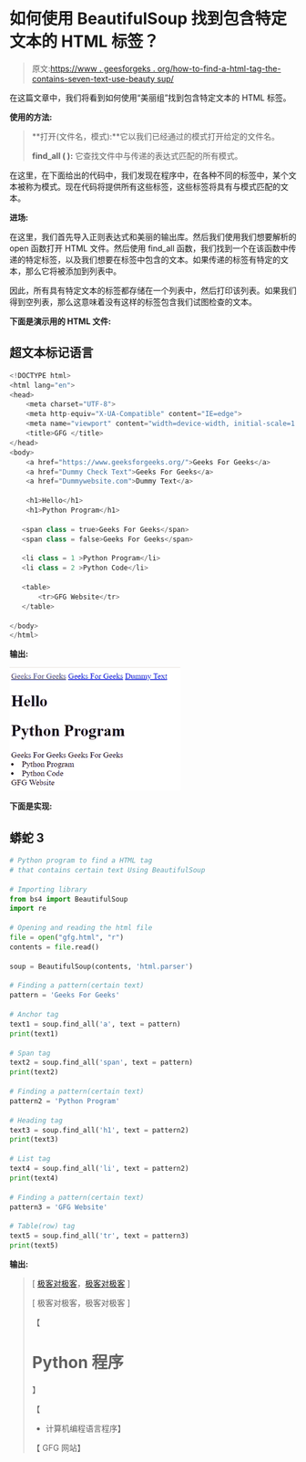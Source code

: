 # 如何使用 BeautifulSoup 找到包含特定文本的 HTML 标签？

> 原文:[https://www . geesforgeks . org/how-to-find-a-html-tag-the-contains-seven-text-use-beauty sup/](https://www.geeksforgeeks.org/how-to-find-a-html-tag-that-contains-certain-text-using-beautifulsoup/)

在这篇文章中，我们将看到如何使用“美丽组”找到包含特定文本的 HTML 标签。

**使用的方法:**

> **打开(文件名，模式):**它以我们已经通过的模式打开给定的文件名。
> 
> **find_all ( ):** 它查找文件中与传递的表达式匹配的所有模式。

在这里，在下面给出的代码中，我们发现在程序中，在各种不同的标签中，某个文本被称为模式。现在代码将提供所有这些标签，这些标签将具有与模式匹配的文本。

**进场:**

在这里，我们首先导入正则表达式和美丽的输出库。然后我们使用我们想要解析的 open 函数打开 HTML 文件。然后使用 find_all 函数，我们找到一个在该函数中传递的特定标签，以及我们想要在标签中包含的文本。如果传递的标签有特定的文本，那么它将被添加到列表中。

因此，所有具有特定文本的标签都存储在一个列表中，然后打印该列表。如果我们得到空列表，那么这意味着没有这样的标签包含我们试图检查的文本。

**下面是演示用的 HTML 文件:**

## 超文本标记语言

```py
<!DOCTYPE html>
<html lang="en">
<head>
    <meta charset="UTF-8">
    <meta http-equiv="X-UA-Compatible" content="IE=edge">
    <meta name="viewport" content="width=device-width, initial-scale=1.0">
    <title>GFG </title>
</head>
<body>
    <a href="https://www.geeksforgeeks.org/">Geeks For Geeks</a>
    <a href="Dummy Check Text">Geeks For Geeks</a>
    <a href="Dummywebsite.com">Dummy Text</a>

    <h1>Hello</h1>
    <h1>Python Program</h1>

   <span class = true>Geeks For Geeks</span>
   <span class = false>Geeks For Geeks</span>

   <li class = 1 >Python Program</li>
   <li class = 2 >Python Code</li>

   <table>
       <tr>GFG Website</tr>
   </table>

</body>
</html>
```

**输出:**

![](img/668dbfdba795944b5580e20d5f7e0b99.png)

**下面是实现:**

## 蟒蛇 3

```py
# Python program to find a HTML tag
# that contains certain text Using BeautifulSoup

# Importing library
from bs4 import BeautifulSoup
import re

# Opening and reading the html file
file = open("gfg.html", "r")
contents = file.read()

soup = BeautifulSoup(contents, 'html.parser')

# Finding a pattern(certain text)
pattern = 'Geeks For Geeks'

# Anchor tag
text1 = soup.find_all('a', text = pattern)
print(text1)

# Span tag
text2 = soup.find_all('span', text = pattern) 
print(text2)

# Finding a pattern(certain text)
pattern2 = 'Python Program'

# Heading tag
text3 = soup.find_all('h1', text = pattern2) 
print(text3)

# List tag
text4 = soup.find_all('li', text = pattern2) 
print(text4)

# Finding a pattern(certain text)
pattern3 = 'GFG Website'

# Table(row) tag
text5 = soup.find_all('tr', text = pattern3) 
print(text5)
```

**输出:**

> [ [极客对极客](”https://www.geeksforgeeks.org/”)，[极客对极客](”Dummy) ]
> 
> [ 极客对极客，极客对极客 ]
> 
> 【
> 
> # Python 程序
> 
> 】
> 
> 【
> 
> *   计算机编程语言程序】
> 
> 【 GFG 网站】